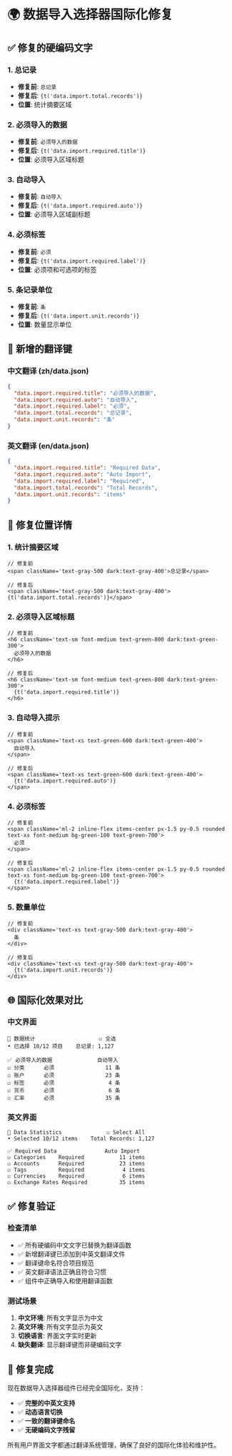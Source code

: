 # 🌍 数据导入选择器国际化修复

## ✅ **修复的硬编码文字**

### **1. 总记录**

- **修复前**: `总记录`
- **修复后**: `{t('data.import.total.records')}`
- **位置**: 统计摘要区域

### **2. 必须导入的数据**

- **修复前**: `必须导入的数据`
- **修复后**: `{t('data.import.required.title')}`
- **位置**: 必须导入区域标题

### **3. 自动导入**

- **修复前**: `自动导入`
- **修复后**: `{t('data.import.required.auto')}`
- **位置**: 必须导入区域副标题

### **4. 必须标签**

- **修复前**: `必须`
- **修复后**: `{t('data.import.required.label')}`
- **位置**: 必须项和可选项的标签

### **5. 条记录单位**

- **修复前**: `条`
- **修复后**: `{t('data.import.unit.records')}`
- **位置**: 数量显示单位

## 📝 **新增的翻译键**

### **中文翻译 (zh/data.json)**

```json
{
  "data.import.required.title": "必须导入的数据",
  "data.import.required.auto": "自动导入",
  "data.import.required.label": "必须",
  "data.import.total.records": "总记录",
  "data.import.unit.records": "条"
}
```

### **英文翻译 (en/data.json)**

```json
{
  "data.import.required.title": "Required Data",
  "data.import.required.auto": "Auto Import",
  "data.import.required.label": "Required",
  "data.import.total.records": "Total Records",
  "data.import.unit.records": "items"
}
```

## 🎯 **修复位置详情**

### **1. 统计摘要区域**

```tsx
// 修复前
<span className='text-gray-500 dark:text-gray-400'>总记录</span>

// 修复后
<span className='text-gray-500 dark:text-gray-400'>{t('data.import.total.records')}</span>
```

### **2. 必须导入区域标题**

```tsx
// 修复前
<h6 className='text-sm font-medium text-green-800 dark:text-green-300'>
  必须导入的数据
</h6>

// 修复后
<h6 className='text-sm font-medium text-green-800 dark:text-green-300'>
  {t('data.import.required.title')}
</h6>
```

### **3. 自动导入提示**

```tsx
// 修复前
<span className='text-xs text-green-600 dark:text-green-400'>
  自动导入
</span>

// 修复后
<span className='text-xs text-green-600 dark:text-green-400'>
  {t('data.import.required.auto')}
</span>
```

### **4. 必须标签**

```tsx
// 修复前
<span className='ml-2 inline-flex items-center px-1.5 py-0.5 rounded text-xs font-medium bg-green-100 text-green-700'>
  必须
</span>

// 修复后
<span className='ml-2 inline-flex items-center px-1.5 py-0.5 rounded text-xs font-medium bg-green-100 text-green-700'>
  {t('data.import.required.label')}
</span>
```

### **5. 数量单位**

```tsx
// 修复前
<div className='text-xs text-gray-500 dark:text-gray-400'>
  条
</div>

// 修复后
<div className='text-xs text-gray-500 dark:text-gray-400'>
  {t('data.import.unit.records')}
</div>
```

## 🌐 **国际化效果对比**

### **中文界面**

```
📄 数据统计                    ☑ 全选
• 已选择 10/12 项目    总记录: 1,127

✅ 必须导入的数据              自动导入
☑ 分类      必须                11 条
☑ 账户      必须                23 条
☑ 标签      必须                 4 条
☑ 货币      必须                 6 条
☑ 汇率      必须                35 条
```

### **英文界面**

```
📄 Data Statistics              ☑ Select All
• Selected 10/12 items    Total Records: 1,127

✅ Required Data               Auto Import
☑ Categories    Required           11 items
☑ Accounts      Required           23 items
☑ Tags          Required            4 items
☑ Currencies    Required            6 items
☑ Exchange Rates Required          35 items
```

## ✅ **修复验证**

### **检查清单**

- ✅ 所有硬编码中文文字已替换为翻译函数
- ✅ 新增翻译键已添加到中英文翻译文件
- ✅ 翻译键命名符合项目规范
- ✅ 英文翻译语法正确且符合习惯
- ✅ 组件中正确导入和使用翻译函数

### **测试场景**

1. **中文环境**: 所有文字显示为中文
2. **英文环境**: 所有文字显示为英文
3. **切换语言**: 界面文字实时更新
4. **缺失翻译**: 显示翻译键而非硬编码文字

## 🎉 **修复完成**

现在数据导入选择器组件已经完全国际化，支持：

- ✅ **完整的中英文支持**
- ✅ **动态语言切换**
- ✅ **一致的翻译键命名**
- ✅ **无硬编码文字残留**

所有用户界面文字都通过翻译系统管理，确保了良好的国际化体验和维护性。
